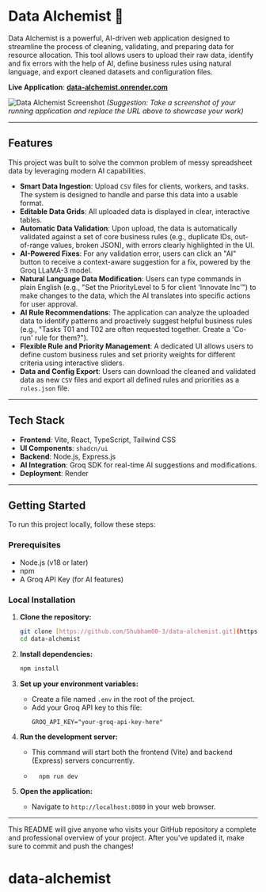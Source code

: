 # Data Alchemist 🧪

Data Alchemist is a powerful, AI-driven web application designed to streamline the process of cleaning, validating, and preparing data for resource allocation. This tool allows users to upload their raw data, identify and fix errors with the help of AI, define business rules using natural language, and export cleaned datasets and configuration files.

**Live Application**: [**data-alchemist.onrender.com**](https://[YOUR-DEPLOYED-APP-URL])

![Data Alchemist Screenshot](https://i.imgur.com/your-screenshot-url.png)
*(Suggestion: Take a screenshot of your running application and replace the URL above to showcase your work)*

---

## Features

This project was built to solve the common problem of messy spreadsheet data by leveraging modern AI capabilities.

* **Smart Data Ingestion**: Upload `CSV` files for clients, workers, and tasks. The system is designed to handle and parse this data into a usable format.
* **Editable Data Grids**: All uploaded data is displayed in clear, interactive tables.
* **Automatic Data Validation**: Upon upload, the data is automatically validated against a set of core business rules (e.g., duplicate IDs, out-of-range values, broken JSON), with errors clearly highlighted in the UI.
* **AI-Powered Fixes**: For any validation error, users can click an "AI" button to receive a context-aware suggestion for a fix, powered by the Groq LLaMA-3 model.
* **Natural Language Data Modification**: Users can type commands in plain English (e.g., "Set the PriorityLevel to 5 for client 'Innovate Inc'") to make changes to the data, which the AI translates into specific actions for user approval.
* **AI Rule Recommendations**: The application can analyze the uploaded data to identify patterns and proactively suggest helpful business rules (e.g., "Tasks T01 and T02 are often requested together. Create a 'Co-run' rule for them?").
* **Flexible Rule and Priority Management**: A dedicated UI allows users to define custom business rules and set priority weights for different criteria using interactive sliders.
* **Data and Config Export**: Users can download the cleaned and validated data as new `CSV` files and export all defined rules and priorities as a `rules.json` file.

---

## Tech Stack

* **Frontend**: Vite, React, TypeScript, Tailwind CSS
* **UI Components**: `shadcn/ui`
* **Backend**: Node.js, Express.js
* **AI Integration**: Groq SDK for real-time AI suggestions and modifications.
* **Deployment**: Render

---

## Getting Started

To run this project locally, follow these steps:

### Prerequisites

* Node.js (v18 or later)
* npm
* A Groq API Key (for AI features)

### Local Installation

1.  **Clone the repository:**
    ```bash
    git clone [https://github.com/Shubham00-3/data-alchemist.git](https://github.com/Shubham00-3/data-alchemist.git)
    cd data-alchemist
    ```

2.  **Install dependencies:**
    ```bash
    npm install
    ```

3.  **Set up your environment variables:**
    * Create a file named `.env` in the root of the project.
    * Add your Groq API key to this file:
        ```
        GROQ_API_KEY="your-groq-api-key-here"
        ```

4.  **Run the development server:**
    * This command will start both the frontend (Vite) and backend (Express) servers concurrently.
    * ```bash
        npm run dev
        ```

5.  **Open the application:**
    * Navigate to `http://localhost:8080` in your web browser.

---

This README will give anyone who visits your GitHub repository a complete and professional overview of your project. After you've updated it, make sure to commit and push the changes!
# data-alchemist
